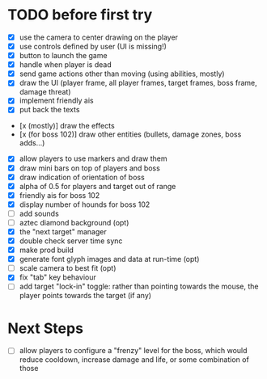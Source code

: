 # TODO before first try

- [x] use the camera to center drawing on the player
- [x] use controls defined by user (UI is missing!)
- [x] button to launch the game
- [x] handle when player is dead
- [x] send game actions other than moving (using abilities, mostly)
- [x] draw the UI (player frame, all player frames, target frames, boss frame, damage threat)
- [x] implement friendly ais
- [x] put back the texts
- [x (mostly)] draw the effects
- [x (for boss 102)] draw other entities (bullets, damage zones, boss adds...)
- [x] allow players to use markers and draw them
- [x] draw mini bars on top of players and boss
- [x] draw indication of orientation of boss
- [x] alpha of 0.5 for players and target out of range
- [x] friendly ais for boss 102
- [x] display number of hounds for boss 102
- [ ] add sounds
- [ ] aztec diamond background (opt)
- [x] the "next target" manager
- [x] double check server time sync
- [x] make prod build
- [x] generate font glyph images and data at run-time (opt)
- [ ] scale camera to best fit (opt)
- [x] fix "tab" key behaviour
- [ ] add target "lock-in" toggle: rather than pointing towards the mouse, the player points towards the target (if any)

# Next Steps

- [ ] allow players to configure a "frenzy" level for the boss, which would reduce cooldown, increase damage and life, or some combination of those